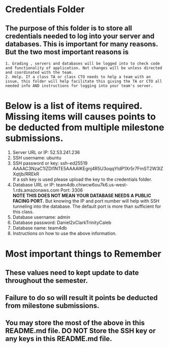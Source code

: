 # Credentials Folder

## The purpose of this folder is to store all credentials needed to log into your server and databases. This is important for many reasons. But the two most important reasons is

    1. Grading , servers and databases will be logged into to check code and functionality of application. Not changes will be unless directed and coordinated with the team.
    2. Help. If a class TA or class CTO needs to help a team with an issue, this folder will help facilitate this giving the TA or CTO all needed info AND instructions for logging into your team's server.

# Below is a list of items required. Missing items will causes points to be deducted from multiple milestone submissions.

1. Server URL or IP: 52.53.241.236
2. SSH username: ubuntu
3. SSH password or key: ssh-ed25519 AAAAC3NzaC1lZDI1NTE5AAAAIKEgnj4R5U3oqqYldP1Xr5r7FmST2W3lZXqtjb/RREkR
   <br> If a ssh key is used please upload the key to the credentials folder.
4. Database URL or IP: team4db.chiwcw6ou7k6.us-west-1.rds.amazonaws.com
   Port: 3306
   <br><strong> NOTE THIS DOES NOT MEAN YOUR DATABASE NEEDS A PUBLIC FACING PORT.</strong> But knowing the IP and port number will help with SSH tunneling into the database. The default port is more than sufficient for this class.
5. Database username: admin
6. Database password: Daniel2xClarkTrinityCaleb
7. Database name: team4db
8. Instructions on how to use the above information.

# Most important things to Remember

## These values need to kept update to date throughout the semester. <br>

## <strong>Failure to do so will result it points be deducted from milestone submissions.</strong><br>

## You may store the most of the above in this README.md file. DO NOT Store the SSH key or any keys in this README.md file.
